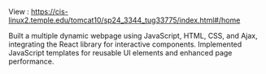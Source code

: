 View : https://cis-linux2.temple.edu/tomcat10/sp24_3344_tug33775/index.html#/home

Built a multiple dynamic webpage using JavaScript, HTML, CSS, and Ajax, integrating the React library for interactive
components. Implemented JavaScript templates for reusable UI elements and enhanced page performance.
